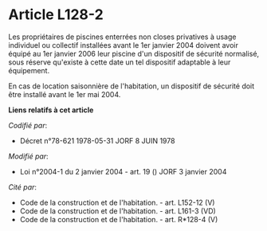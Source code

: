 # Article L128-2

Les propriétaires de piscines enterrées non closes privatives à usage individuel ou collectif installées avant le 1er janvier
2004 doivent avoir équipé au 1er janvier 2006 leur piscine d'un dispositif de sécurité normalisé, sous réserve qu'existe à
cette date un tel dispositif adaptable à leur équipement.

En cas de location saisonnière de l'habitation, un dispositif de sécurité doit être installé avant le 1er mai 2004.

**Liens relatifs à cet article**

_Codifié par_:

  - Décret n°78-621 1978-05-31 JORF 8 JUIN 1978

_Modifié par_:

  - Loi n°2004-1 du 2 janvier 2004 - art. 19 () JORF 3 janvier 2004

_Cité par_:

  - Code de la construction et de l'habitation. - art. L152-12 (V)
  - Code de la construction et de l'habitation. - art. L161-3 (VD)
  - Code de la construction et de l'habitation. - art. R*128-4 (V)
